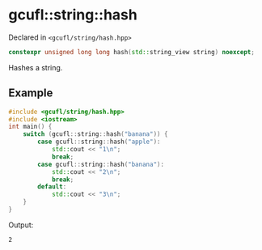 # gcufl::string::hash
Declared in `<gcufl/string/hash.hpp>`
```cpp
constexpr unsigned long long hash(std::string_view string) noexcept;
```
Hashes a string.
## Example
```cpp
#include <gcufl/string/hash.hpp>
#include <iostream>
int main() {
	switch (gcufl::string::hash("banana")) {
		case gcufl::string::hash("apple"):
			std::cout << "1\n";
			break;
		case gcufl::string::hash("banana"):
			std::cout << "2\n";
			break;
		default:
			std::cout << "3\n";
	}
}
```
Output:
```
2
```
